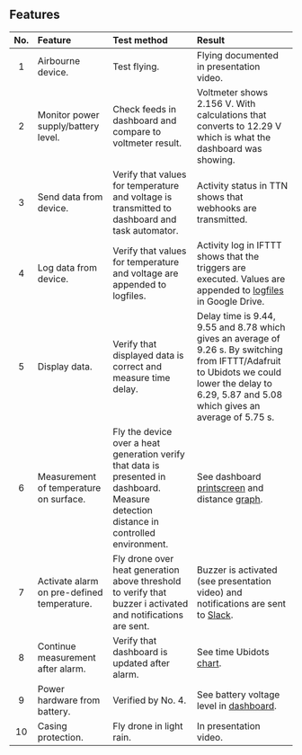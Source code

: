 ## Features
|No.  |Feature    |Test method  |Result
|:----:|:------------- |:---------------|:-------------|
|1    |Airbourne device.         |Test flying.    |Flying documented in presentation video.
|2    |Monitor power supply/battery level.   |Check feeds in dashboard and compare to voltmeter result.   |Voltmeter shows 2.156 V. With calculations that converts to 12.29 V which is what the dashboard was showing.
|3   |Send data from device.   |Verify that values for temperature and voltage is transmitted to dashboard and task automator.   |Activity status in TTN shows that webhooks are transmitted.  |
|4    |Log data from device.     |Verify that values for temperature and voltage are appended to logfiles.   |Activity log in IFTTT shows that the triggers are executed. Values are appended to [logfiles](/doc/img/temp_log.JPG) in Google Drive.
|5    |Display data.      |Verify that displayed data is correct and measure time delay.    |Delay time is  9.44, 9.55 and 8.78 which gives an average of 9.26 s. By switching from IFTTT/Adafruit to Ubidots we could lower the delay to 6.29, 5.87 and 5.08 which gives an average of 5.75 s.
|6    |Measurement of temperature on surface.  |Fly the device over a heat generation verify that data is presented in dashboard. Measure detection distance in controlled environment.   |See dashboard [printscreen](/doc/img/ubidots_alarm.png) and distance [graph](/doc/img/degrees_distance_diagram.png).
|7    |Activate alarm on pre-defined temperature.   |Fly drone over heat generation above threshold to verify that buzzer i activated and notifications are sent.   |Buzzer is activated (see presentation video) and notifications are sent to [Slack](/doc/img/slack_alarm.png).
|8   |Continue measurement after alarm.   |Verify that dashboard is updated after alarm.   |See time Ubidots [chart](/doc/img/ubidots_no_alarm.png).
|9   |Power hardware from battery.   |Verified by No. 4.   |See battery voltage level in [dashboard](/doc/img/ubidots_no_alarm.png).
|10   |Casing protection.   |Fly drone in light rain.   |In presentation video.   |
